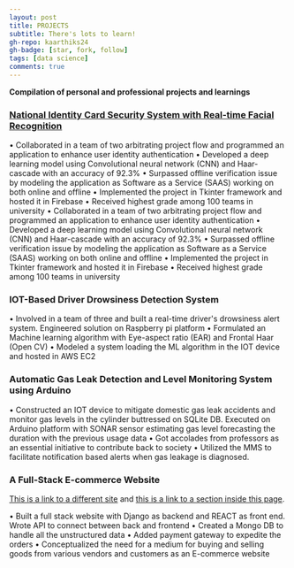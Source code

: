 ```yaml
---
layout: post
title: PROJECTS
subtitle: There's lots to learn!
gh-repo: kaarthiks24
gh-badge: [star, fork, follow]
tags: [data science]
comments: true
---
```


**Compilation of personal and professional projects and learnings**


### [National Identity Card Security System with Real-time Facial Recognition](/assets/projects/National-Identity-Card-Security-System.md)

• Collaborated in a team of two arbitrating project flow and programmed an application to enhance user identity authentication
• Developed a deep learning model using Convolutional neural network (CNN) and Haar-cascade with an accuracy of 92.3%
• Surpassed offline verification issue by modeling the application as Software as a Service (SAAS) working on both online and offline
• Implemented the project in Tkinter framework and hosted it in Firebase
• Received highest grade among 100 teams in university
• Collaborated in a team of two arbitrating project flow and programmed an application to enhance user identity authentication • Developed a deep learning model using Convolutional neural network (CNN) and Haar-cascade with an accuracy of 92.3% • Surpassed offline verification issue by modeling the application as Software as a Service (SAAS) working on both online and offline • Implemented the project in Tkinter framework and hosted it in Firebase • Received highest grade among 100 teams in university


### IOT-Based Driver Drowsiness Detection System

• Involved in a team of three and built a real-time driver's drowsiness alert system. Engineered solution on Raspberry pi platform
• Formulated an Machine learning algorithm with Eye-aspect ratio (EAR) and Frontal Haar (Open CV)
• Modeled a system loading the ML algorithm in the IOT device and hosted in AWS EC2

### Automatic Gas Leak Detection and Level Monitoring System using Arduino

• Constructed an IOT device to mitigate domestic gas leak accidents and monitor gas levels in the cylinder buttressed on SQLite DB. Executed on Arduino platform with SONAR sensor estimating gas level forecasting the duration with the previous usage data
• Got accolades from professors as an essential initiative to contribute back to society
• Utilized the MMS to facilitate notification based alerts when gas leakage is diagnosed.


### A Full-Stack E-commerce Website

[This is a link to a different site](https://deanattali.com/) and [this is a link to a section inside this page](#local-urls).

• Built a full stack website with Django as backend and REACT as front end. Wrote API to connect between back and frontend
• Created a Mongo DB to handle all the unstructured data
• Added payment gateway to expedite the orders
• Conceptualized the need for a medium for buying and selling goods from various vendors and customers as an E-commerce website
 

